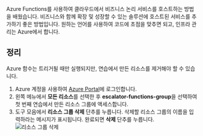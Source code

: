 Azure Functions를 사용하여 클라우드에서 비즈니스 논리 서비스를 호스트하는 방법을 배웠습니다. 비즈니스와 함께 확장 및 성장할 수 있는 솔루션에 호스트된 서비스를 추가하기 좋은 방법입니다. 원하는 언어를 사용하여 코드에 초점을 맞추면 되고, 인프라 관리는 Azure에서 합니다.

## <a name="clean-up"></a>정리
Azure 함수는 트리거될 때만 실행되지만, 연습에서 만든 리소스를 제거해야 할 수 있습니다.

1. Azure 계정을 사용하여 [Azure Portal](https://portal.azure.com)에 로그인합니다.
1. 왼쪽 메뉴에서 **모든 리소스**를 선택한 후 **escalator-functions-group**을 선택하여 첫 번째 연습에서 만든 리소스 그룹에 액세스합니다.
1. 도구 모음에서 **리소스 그룹 삭제** 단추를 누릅니다. 삭제할 리소스 그룹의 이름을 입력하라는 메시지가 표시됩니다. 완료되면 **삭제** 단추를 누릅니다.  
![리소스 그룹 삭제](../images/7-cleanup.png) 